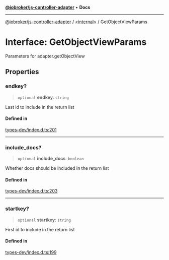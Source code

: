 [**@iobroker/js-controller-adapter**](../../README.md) • **Docs**

***

[@iobroker/js-controller-adapter](../../globals.md) / [\<internal\>](../README.md) / GetObjectViewParams

# Interface: GetObjectViewParams

Parameters for adapter.getObjectView

## Properties

### endkey?

> `optional` **endkey**: `string`

Last id to include in the return list

#### Defined in

[types-dev/index.d.ts:201](https://github.com/ioBroker/ioBroker.js-controller/blob/d7f4b912895e80ffd4c1cbb49decb1de7c0e8ca3/packages/types-dev/index.d.ts#L201)

***

### include\_docs?

> `optional` **include\_docs**: `boolean`

Whether docs should be included in the return list

#### Defined in

[types-dev/index.d.ts:203](https://github.com/ioBroker/ioBroker.js-controller/blob/d7f4b912895e80ffd4c1cbb49decb1de7c0e8ca3/packages/types-dev/index.d.ts#L203)

***

### startkey?

> `optional` **startkey**: `string`

First id to include in the return list

#### Defined in

[types-dev/index.d.ts:199](https://github.com/ioBroker/ioBroker.js-controller/blob/d7f4b912895e80ffd4c1cbb49decb1de7c0e8ca3/packages/types-dev/index.d.ts#L199)
